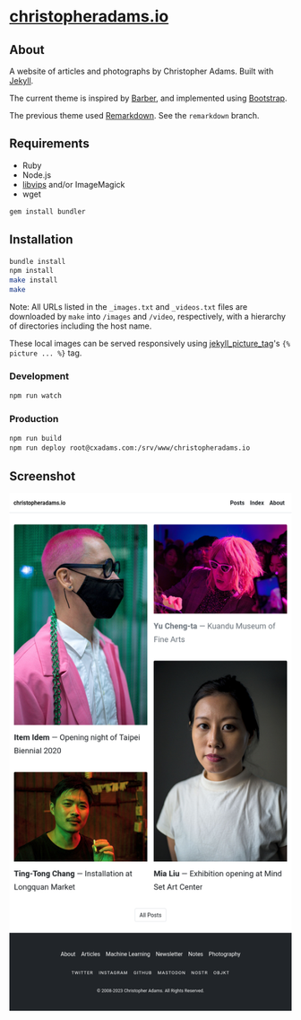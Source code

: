 # [christopheradams.io](https://christopheradams.io)

## About

A website of articles and photographs by Christopher Adams. Built with [Jekyll].

The current theme is inspired by [Barber], and implemented using [Bootstrap].

The previous theme used [Remarkdown]. See the `remarkdown` branch.

## Requirements

* Ruby
* Node.js
* [libvips] and/or ImageMagick
* wget

```sh
gem install bundler
```

## Installation

```sh
bundle install
npm install
make install
make
```
Note: All URLs listed in the `_images.txt` and `_videos.txt` files are
downloaded by `make` into `/images` and `/video`, respectively, with a hierarchy
of directories including the host name.

These local images can be served responsively using [jekyll_picture_tag]'s `{%
picture ... %}` tag.


### Development

```sh
npm run watch
```

### Production

```sh
npm run build
npm run deploy root@cxadams.com:/srv/www/christopheradams.io
```

## Screenshot

![Screenshot](/assets/img/screenshot.png?raw=true)

[Barber]: https://github.com/samesies/barber-jekyll
[Bootstrap]: https://getbootstrap.com/
[Jekyll]: http://jekyllrb.com/
[libvips]: https://www.libvips.org/install.html
[Remarkdown]: https://fvsch.com/remarkdown/
[remarkdown-branch]: /tree/remarkdown
[jekyll_picture_tag]: https://github.com/rbuchberger/jekyll_picture_tag

